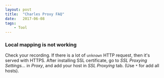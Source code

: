 ```yaml
---
layout: post
title:  "Charles Proxy FAQ"
date:   2017-06-08
tags:   
    - Tool
---
```


### Local mapping is not working

Check your recording. If there is a lot of `unknown` HTTP request, then it's served with HTTPS. After installing SSL certificate, go to *SSL Proxying Settings...* in *Proxy*, and add your host in *SSL Proxying* tab. (Use `*` for add all hosts).
